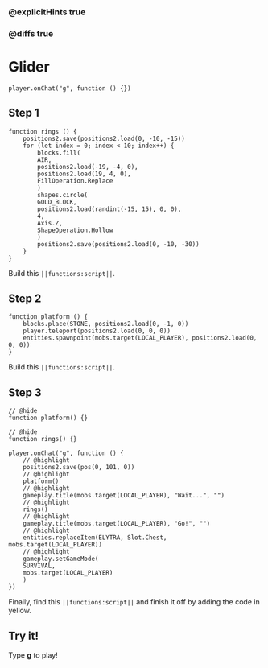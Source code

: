 ### @explicitHints true

### @diffs true

# Glider



```template
player.onChat("g", function () {})
```

## Step 1

```blocks
function rings () {
    positions2.save(positions2.load(0, -10, -15))
    for (let index = 0; index < 10; index++) {
        blocks.fill(
        AIR,
        positions2.load(-19, -4, 0),
        positions2.load(19, 4, 0),
        FillOperation.Replace
        )
        shapes.circle(
        GOLD_BLOCK,
        positions2.load(randint(-15, 15), 0, 0),
        4,
        Axis.Z,
        ShapeOperation.Hollow
        )
        positions2.save(positions2.load(0, -10, -30))
    }
}
```

Build this ``||functions:script||``.

## Step 2

```blocks
function platform () {
    blocks.place(STONE, positions2.load(0, -1, 0))
    player.teleport(positions2.load(0, 0, 0))
    entities.spawnpoint(mobs.target(LOCAL_PLAYER), positions2.load(0, 0, 0))
}
```

Build this ``||functions:script||``.

## Step 3

```blocks
// @hide
function platform() {}

// @hide
function rings() {}

player.onChat("g", function () {
    // @highlight
    positions2.save(pos(0, 101, 0))
    // @highlight
    platform()
    // @highlight
    gameplay.title(mobs.target(LOCAL_PLAYER), "Wait...", "")
    // @highlight
    rings()
    // @highlight
    gameplay.title(mobs.target(LOCAL_PLAYER), "Go!", "")
    // @highlight
    entities.replaceItem(ELYTRA, Slot.Chest, mobs.target(LOCAL_PLAYER))
    // @highlight
    gameplay.setGameMode(
    SURVIVAL,
    mobs.target(LOCAL_PLAYER)
    )
})
```

Finally, find this ``||functions:script||`` and finish it off by adding the code in yellow.

## Try it!

Type **g** to play!